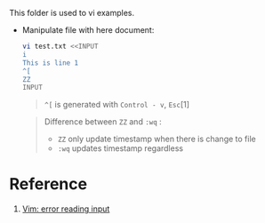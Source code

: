 This folder is used to vi examples.


- Manipulate file with here document:

    ``` bash
    vi test.txt <<INPUT
    i
    This is line 1
    ^[
    ZZ
    INPUT
    ```

    > `^[` is generated with `Control - v`, `Esc`[1]

    > Difference between `ZZ` and `:wq` :
    > - `ZZ` only update timestamp when there is change to file
    > - `:wq` updates timestamp regardless


# Reference

1. [Vim: error reading input](https://stackoverflow.com/questions/40319486/vim-error-reading-input#answer-40321262)
